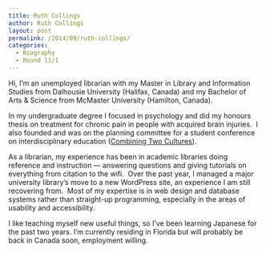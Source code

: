 ```yaml
---
title: Ruth Collings
author: Ruth Collings
layout: post
permalink: /2014/09/ruth-collings/
categories:
  - Biography
  - Round 11/1
---
```

Hi, I&#8217;m an unemployed librarian with my Master in Library and Information Studies from Dalhousie University (Halifax, Canada) and my Bachelor of Arts & Science from McMaster University (Hamilton, Canada).

In my undergraduate degree I focused in psychology and did my honours thesis on treatment for chronic pain in people with acquired brain injuries.  I also founded and was on the planning committee for a student conference on interdisciplinary education ([Combining Two Cultures][1]).

As a librarian, my experience has been in academic libraries doing reference and instruction &#8212; answering questions and giving tutorials on everything from citation to the wifi.  Over the past year, I managed a major university library&#8217;s move to a new WordPress site, an experience I am still recovering from.  Most of my expertise is in web design and database systems rather than straight-up programming, especially in the areas of usability and accessibility.

I like teaching myself new useful things, so I&#8217;ve been learning Japanese for the past two years. I&#8217;m currently residing in Florida but will probably be back in Canada soon, employment willing.

 [1]: http://www.combiningtwocultures.org/